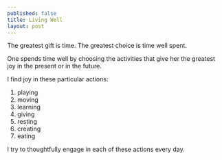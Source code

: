 ```yaml
---
published: false
title: Living Well
layout: post
---
```

The greatest gift is time. The greatest choice is time well spent.

One spends time well by choosing the activities that give her the greatest joy in the present or in the future.

I find joy in these particular actions:

1. playing
1. moving
1. learning
1. giving
1. resting
1. creating
1. eating

I try to thoughtfully engage in each of these actions every day.